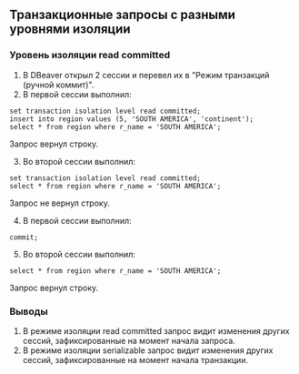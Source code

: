 ## Транзакционные запросы с разными уровнями изоляции ##   
   
### Уровень изоляции read committed ###   

1. В DBeaver открыл 2 сессии и перевел их в "Режим транзакций (ручной коммит)".
2. В первой сессии выполнил:
```
set transaction isolation level read committed;
insert into region values (5, 'SOUTH AMERICA', 'continent');
select * from region where r_name = 'SOUTH AMERICA';
```
Запрос вернул строку.
   
3. Во второй сессии выполнил:
```
set transaction isolation level read committed;
select * from region where r_name = 'SOUTH AMERICA';
```
Запрос не вернул строку.
   
4. В первой сессии выполнил:   
```
commit;
```
   
5. Во второй сессии выполнил:   
```
select * from region where r_name = 'SOUTH AMERICA';
```
Запрос вернул строку.


### Выводы ###   
1. В режиме изоляции read committed запрос видит изменения других сессий, зафиксированные на момент начала запроса.
2. В режиме изоляции serializable запрос видит изменения других сессий, зафиксированные на момент начала транзакции.

